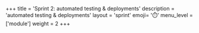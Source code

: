 +++
title = 'Sprint 2: automated testing & deployments'
description = 'automated testing & deployments'
layout = 'sprint'
emoji= '⏱️'
menu_level = ['module']
weight = 2
+++


